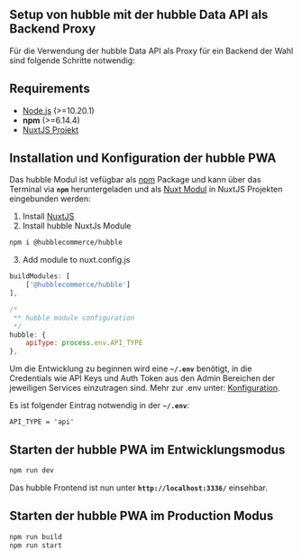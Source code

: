 ## Setup von hubble mit der hubble Data API als Backend Proxy
Für die Verwendung der hubble Data API als Proxy für ein Backend der Wahl sind folgende
Schritte notwendig:


## Requirements
* [Node.js](https://nodejs.org/en/) \(&gt;=10.20.1\) 
* __npm__ \(&gt;=6.14.4\)
* [NuxtJS Projekt](https://nuxtjs.org/)


## Installation und Konfiguration der hubble PWA
Das hubble Modul ist vefügbar als [npm](https://www.npmjs.com/) Package und kann über das Terminal via __`npm`__ heruntergeladen 
und als [Nuxt Modul](https://nuxtjs.org/guide/modules/) in NuxtJS Projekten eingebunden werden:

1. Install [NuxtJS](https://nuxtjs.org/guides/get-started/installation)
2. Install hubble NuxtJs Module 
```sh
npm i @hubblecommerce/hubble
```
3. Add module to nuxt.config.js
```js
buildModules: [
    ['@hubblecommerce/hubble']
],

/*
 ** hubble module configuration
 */
hubble: {
    apiType: process.env.API_TYPE
},
```

Um die Entwicklung zu beginnen wird eine __`~/.env`__ benötigt, in die Credentials wie API Keys und Auth Token
aus den Admin Bereichen der jeweiligen Services einzutragen sind.
Mehr zur .env unter: [Konfiguration](../pwa/configuration.md).

Es ist folgender Eintrag notwendig in der __`~/.env`__: 

```dotenv
API_TYPE = 'api'
```

## Starten der hubble PWA im Entwicklungsmodus
``` bash
npm run dev
```
Das hubble Frontend ist nun unter __`http://localhost:3336/`__ einsehbar.


## Starten der hubble PWA im Production Modus
``` bash
npm run build
npm run start
```

